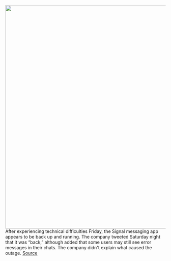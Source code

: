 <img src='https://cdn.vox-cdn.com/thumbor/FJ0Mvj2Molt25ttk9VfI0pw7ZRw=/0x0:5000x3334/1200x800/filters:focal(2100x1267:2900x2067)/cdn.vox-cdn.com/uploads/chorus_image/image/68680865/1230608869.0.jpg' width='700px' /><br/>
After experiencing technical difficulties Friday, the Signal messaging app appears to be back up and running. The company tweeted Saturday night that it was “back,” although added that some users may still see error messages in their chats. The company didn't explain what caused the outage.
<a href='https://www.theverge.com/2021/1/17/22235707/signal-back-app-privacy-encrypted-outage'> Source <a/>